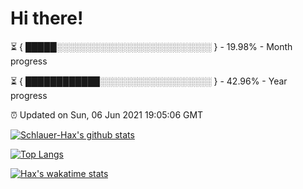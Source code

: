 # Hi there!

⏳ { █████░░░░░░░░░░░░░░░░░░░░░░░░░ } - 19.98% - Month progress

⏳ { ████████████░░░░░░░░░░░░░░░░░░ } - 42.96% - Year progress

⏰ Updated on Sun, 06 Jun 2021 19:05:06 GMT


[![Schlauer-Hax's github stats](https://github-readme-stats.vercel.app/api?username=Schlauer-Hax&show_icons=true&theme=dark&count_private=true)](https://github.com/Schlauer-Hax)


[![Top Langs](https://github-readme-stats.vercel.app/api/top-langs/?username=Schlauer-Hax&layout=compact&theme=dark)](https://github.com/Schlauer-Hax?tab=repositories)


[![Hax's wakatime stats](https://github-readme-stats.vercel.app/api/wakatime?username=Hax&theme=dark)](https://wakatime.com/@Hax)

